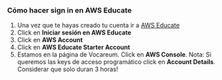 ### Cómo hacer sign in en AWS Educate

1. Una vez que te hayas creado tu cuenta ir a [AWS Educate](https://aws.amazon.com/es/education/awseducate/)
2. Click en **Iniciar sesión en AWS Educate**
3. Click en **AWS Account**
4. Click en **AWS Educate Starter Account**
5. Estamos en la página de Vocareum. Click en **AWS Console**.
Nota: Si queremos las keys de acceso programático click en **Account Details**. Considerar que solo duran 3 horas!

